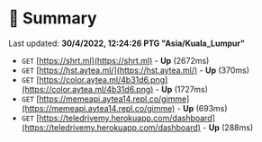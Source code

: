# 📖 Summary
Last updated: **30/4/2022, 12:24:26 PTG "Asia/Kuala_Lumpur"**

- `GET` [https://shrt.ml](https://shrt.ml) - **Up** (2672ms)
- `GET` [https://hst.aytea.ml/](https://hst.aytea.ml/) - **Up** (370ms)
- `GET` [https://color.aytea.ml/4b31d6.png](https://color.aytea.ml/4b31d6.png) - **Up** (1727ms)
- `GET` [https://memeapi.aytea14.repl.co/gimme](https://memeapi.aytea14.repl.co/gimme) - **Up** (693ms)
- `GET` [https://teledrivemy.herokuapp.com/dashboard](https://teledrivemy.herokuapp.com/dashboard) - **Up** (288ms)
